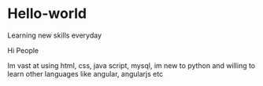 # Hello-world
Learning new skills everyday

Hi People

Im vast at using html, css, java script, mysql, im new to python and willing to learn other languages like angular, angularjs etc
